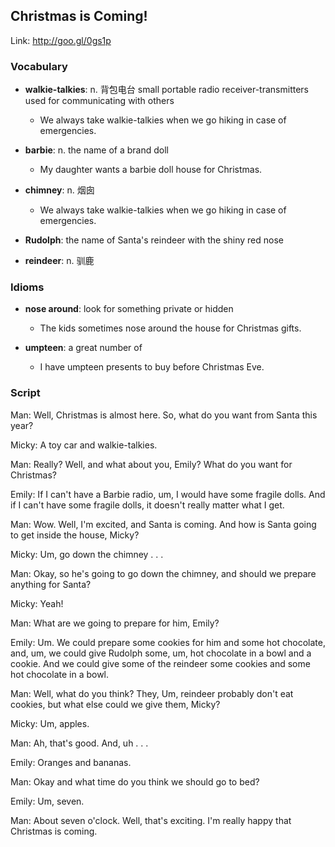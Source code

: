 ## Christmas is Coming!

Link: http://goo.gl/0gs1p

### Vocabulary

+ **walkie-talkies**: n. 背包电台 small portable radio receiver-transmitters used for communicating with others

  - We always take walkie-talkies when we go hiking in case of emergencies.

+ **barbie**: n. the name of a brand doll 

  - My daughter wants a barbie doll house for Christmas.

+ **chimney**: n. 烟囱

  - We always take walkie-talkies when we go hiking in case of emergencies.

+ **Rudolph**: the name of Santa's reindeer with the shiny red nose 

+ **reindeer**: n. 驯鹿

### Idioms

+ **nose around**: look for something private or hidden

  - The kids sometimes nose around the house for Christmas gifts.

+ **umpteen**: a great number of

  - I have umpteen presents to buy before Christmas Eve.


### Script

Man: Well, Christmas is almost here. So, what do you want from Santa this year?

Micky: A toy car and walkie-talkies.

Man: Really? Well, and what about you, Emily? What do you want for Christmas?

Emily: If I can't have a Barbie radio, um, I would have some fragile dolls. And if I can't have some fragile dolls, it doesn't really matter what I get.

Man: Wow. Well, I'm excited, and Santa is coming. And how is Santa going to get inside the house, Micky?

Micky: Um, go down the chimney . . .

Man: Okay, so he's going to go down the chimney, and should we prepare anything for Santa?

Micky: Yeah!

Man: What are we going to prepare for him, Emily?

Emily: Um. We could prepare some cookies for him and some hot chocolate, and, um, we could give Rudolph some, um, hot chocolate in a bowl and a cookie. And we could give some of the reindeer some cookies and some hot chocolate in a bowl.

Man: Well, what do you think? They, Um, reindeer probably don't eat cookies, but what else could we give them, Micky?

Micky: Um, apples.

Man: Ah, that's good. And, uh . . .

Emily: Oranges and bananas.

Man: Okay and what time do you think we should go to bed?

Emily: Um, seven.

Man: About seven o'clock. Well, that's exciting. I'm really happy that Christmas is coming.